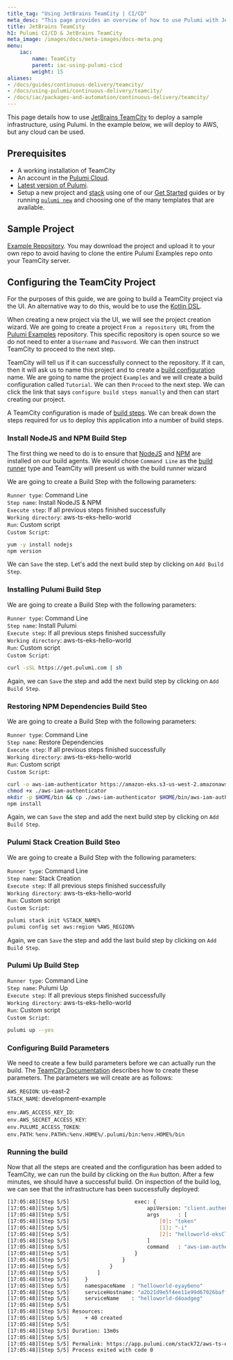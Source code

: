 ```yaml
---
title_tag: "Using JetBrains TeamCity | CI/CD"
meta_desc: "This page provides an overview of how to use Pulumi with JetBrains TeamCity."
title: JetBrains TeamCity
h1: Pulumi CI/CD & JetBrains TeamCity
meta_image: /images/docs/meta-images/docs-meta.png
menu:
    iac:
        name: TeamCity
        parent: iac-using-pulumi-cicd
        weight: 15
aliases:
- /docs/guides/continuous-delivery/teamcity/
- /docs/using-pulumi/continuous-delivery/teamcity/
- /docs/iac/packages-and-automation/continuous-delivery/teamcity/
---
```


This page details how to use [JetBrains TeamCity](https://www.jetbrains.com/teamcity/) to deploy a sample infrastructure, using Pulumi. In the example below, we will deploy to AWS, but any cloud can be used.

## Prerequisites

- A working installation of TeamCity
- An account in the [Pulumi Cloud](https://app.pulumi.com).
- [Latest version of Pulumi](/docs/install/).
- Setup a new project and [stack](/docs/concepts/stack/) using one of our
[Get Started](/docs/get-started/) guides or by running [`pulumi new`](/docs/cli/commands/pulumi_new)
and choosing one of the many templates that are available.

## Sample Project

[Example Repository](https://github.com/pulumi/examples/tree/master/aws-ts-hello-fargate).
You may download the project and upload it to your own repo to avoid having to clone the entire Pulumi Examples repo onto
your TeamCity server.

## Configuring the TeamCity Project

For the purposes of this guide, we are going to build a TeamCity project via the UI. An alternative way to do this, would
be to use the [Kotlin DSL](https://www.jetbrains.com/help/teamcity/kotlin-dsl.html).

When creating a new project via the UI, we will see the project creation wizard. We are going to create a project
`From a repository URL` from the [Pulumi Examples](https://github.com/pulumi/examples) repository. This specific
repository is open source so we do not need to enter a `Username` and `Password`. We can then instruct TeamCity to
proceed to the next step.

TeamCity will tell us if it can successfully connect to the repository. If it can, then it will ask us to name this project
and to create a [build configuration](https://www.jetbrains.com/help/teamcity/creating-and-editing-build-configurations.html) name. We are going to
name the project `Examples` and we will create a build configuration called `Tutorial`. We can then `Proceed` to the next step.
We can click the link that says `configure build steps manually` and then can start creating our project.

A TeamCity configuration is made of [build steps](https://www.jetbrains.com/help/teamcity/configuring-build-steps.html).
We can break down the steps required for us to deploy this application into a number of build steps.

### Install NodeJS and NPM Build Step

The first thing we need to do is to ensure that [NodeJS](https://nodejs.org/en/) and [NPM](https://www.npmjs.com/) are
installed on our build agents. We would chose `Command Line` as the [build runner](https://www.jetbrains.com/help/teamcity/build-runner.html)
type and TeamCity will present us with the build runner wizard

We are going to create a Build Step with the following parameters:

`Runner type`: Command Line<br />
`Step name`: Install NodeJS & NPM<br />
`Execute step`: If all previous steps finished successfully<br />
`Working directory`: aws-ts-eks-hello-world<br />
`Run`: Custom script<br />
`Custom Script`:

```bash
yum -y install nodejs
npm version
```

We can `Save` the step. Let's add the next build step by clicking on `Add Build Step`.

### Installing Pulumi Build Step

We are going to create a Build Step with the following parameters:

`Runner type`: Command Line<br />
`Step name`: Install Pulumi<br />
`Execute step`: If all previous steps finished successfully<br />
`Working directory`: aws-ts-eks-hello-world<br />
`Run`: Custom script<br />
`Custom Script`:

```bash
curl -sSL https://get.pulumi.com | sh
```

Again, we can `Save` the step and add the next build step by clicking on `Add Build Step`.

### Restoring NPM Dependencies Build Steo

We are going to create a Build Step with the following parameters:

`Runner type`: Command Line<br />
`Step name`: Restore Dependencies<br />
`Execute step`: If all previous steps finished successfully<br />
`Working directory`: aws-ts-eks-hello-world<br />
`Run`: Custom script<br />
`Custom Script`:

```bash
curl -o aws-iam-authenticator https://amazon-eks.s3-us-west-2.amazonaws.com/1.13.7/2019-06-11/bin/linux/amd64/aws-iam-authenticator
chmod +x ./aws-iam-authenticator
mkdir -p $HOME/bin && cp ./aws-iam-authenticator $HOME/bin/aws-iam-authenticator
npm install
```

Again, we can `Save` the step and add the next build step by clicking on `Add Build Step`.

### Pulumi Stack Creation Build Steo

We are going to create a Build Step with the following parameters:

`Runner type`: Command Line<br />
`Step name`: Stack Creation<br />
`Execute step`: If all previous steps finished successfully<br />
`Working directory`: aws-ts-eks-hello-world<br />
`Run`: Custom script<br />
`Custom Script`:

```bash
pulumi stack init %STACK_NAME%
pulumi config set aws:region %AWS_REGION%
```

Again, we can `Save` the step and add the last build step by clicking on `Add Build Step`.

### Pulumi Up Build Step

`Runner type`: Command Line<br />
`Step name`: Pulumi Up<br />
`Execute step`: If all previous steps finished successfully<br />
`Working directory`: aws-ts-eks-hello-world<br />
`Run`: Custom script<br />
`Custom Script`:

```bash
pulumi up --yes
```

### Configuring Build Parameters

We need to create a few build parameters before we can actually run the build. The
[TeamCity Documentation](https://www.jetbrains.com/help/teamcity/configuring-build-parameters.html) describes how to
create these parameters. The parameters we will create are as follows:

`AWS_REGION`: us-east-2<br />
`STACK_NAME`: development-example

`env.AWS_ACCESS_KEY_ID`: <redacted><br />
`env.AWS_SECRET_ACCESS_KEY`: <redacted><br />
`env.PULUMI_ACCESS_TOKEN`: <redacted><br />
`env.PATH`: `%env.PATH%:%env.HOME%/.pulumi/bin:%env.HOME%/bin`

### Running the build

Now that all the steps are created and the configuration has been added to TeamCity, we can run the build by clicking on the
`Run` button. After a few minutes, we should have a successful build. On inspection of the build log, we can see that the
infrastructure has been successfully deployed:

```bash
[17:05:48][Step 5/5]                     exec: {
[17:05:48][Step 5/5]                         apiVersion: "client.authentication.k8s.io/v1alpha1"
[17:05:48][Step 5/5]                         args      : [
[17:05:48][Step 5/5]                             [0]: "token"
[17:05:48][Step 5/5]                             [1]: "-i"
[17:05:48][Step 5/5]                             [2]: "helloworld-eksCluster-c5bd220"
[17:05:48][Step 5/5]                         ]
[17:05:48][Step 5/5]                         command   : "aws-iam-authenticator"
[17:05:48][Step 5/5]                     }
[17:05:48][Step 5/5]                 }
[17:05:48][Step 5/5]             }
[17:05:48][Step 5/5]         ]
[17:05:48][Step 5/5]     }
[17:05:48][Step 5/5]     namespaceName  : "helloworld-eyay6eno"
[17:05:48][Step 5/5]     serviceHostname: "a2b21d9e5f4ee11e99d67026bafffdcc-603547860.us-east-2.elb.amazonaws.com"
[17:05:48][Step 5/5]     serviceName    : "helloworld-d4oadgeg"
[17:05:48][Step 5/5]
[17:05:48][Step 5/5] Resources:
[17:05:48][Step 5/5]     + 40 created
[17:05:48][Step 5/5]
[17:05:48][Step 5/5] Duration: 13m0s
[17:05:48][Step 5/5]
[17:05:48][Step 5/5] Permalink: https://app.pulumi.com/stack72/aws-ts-eks-hello-world/development-example/updates/1
[17:05:48][Step 5/5] Process exited with code 0
```
